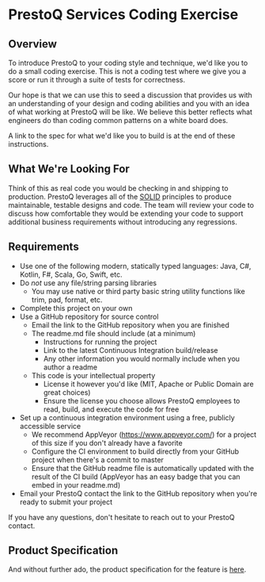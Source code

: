 # PrestoQ Services Coding Exercise

## Overview

To introduce PrestoQ to your coding style and technique, we'd like you to do a small coding exercise. This is not a coding test where we give you a score or run it through a suite of tests for correctness.

Our hope is that we can use this to seed a discussion that provides us with an understanding of your design and coding abilities and you with an idea of what working at PrestoQ will be like. We believe this better reflects what engineers do than coding common patterns on a white board does.

A link to the spec for what we'd like you to build is at the end of these instructions.

## What We're Looking For

Think of this as real code you would be checking in and shipping to production. PrestoQ leverages all of the [SOLID](https://en.wikipedia.org/wiki/SOLID) principles to produce maintainable, testable designs and code. The team will review your code to discuss how comfortable they would be extending your code to support additional business requirements without introducing any regressions.

## Requirements

* Use one of the following modern, statically typed languages: Java, C#, Kotlin, F#, Scala, Go, Swift, etc.
* Do *not* use any file/string parsing libraries
  * You may use native or third party basic string utility functions like trim, pad, format, etc.
* Complete this project on your own
* Use a GitHub repository for source control
  * Email the link to the GitHub repository when you are finished
  * The readme.md file should include (at a minimum)
    * Instructions for running the project
    * Link to the latest Continuous Integration build/release
    * Any other information you would normally include when you author a readme
  * This code is your intellectual property
    * License it however you'd like (MIT, Apache or Public Domain are great choices)
    * Ensure the license you choose allows PrestoQ employees to read, build, and execute the code for free
* Set up a continuous integration environment using a free, publicly accessible service
    * We recommend AppVeyor (https://www.appveyor.com/) for a project of this size if you don't already have a favorite
    * Configure the CI environment to build directly from your GitHub project when there's a commit to master
    * Ensure that the GitHub readme file is automatically updated with the result of the CI build (AppVeyor has an easy badge that you can embed in your readme.md)
* Email your PrestoQ contact the link to the GitHub repository when you're ready to submit your project

If you have any questions, don't hesitate to reach out to your PrestoQ contact.

## Product Specification

And without further ado, the product specification for the feature is [here](../master/ProductInformationIntegrationSpec.md).

